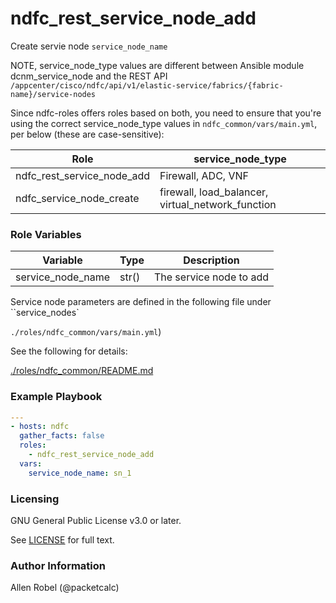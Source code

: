 # ndfc_rest_service_node_add

Create servie node ``service_node_name``

NOTE, service_node_type values are different between Ansible module
dcnm_service_node and the REST API ``/appcenter/cisco/ndfc/api/v1/elastic-service/fabrics/{fabric-name}/service-nodes``

Since ndfc-roles offers roles based on both, you need to ensure
that you're using the correct service_node_type values in ``ndfc_common/vars/main.yml``,
per below (these are case-sensitive):

Role                        | service_node_type
----------------------------|----------------------------------------
ndfc_rest_service_node_add  | Firewall, ADC, VNF
ndfc_service_node_create    | firewall, load_balancer, virtual_network_function

### Role Variables

Variable          | Type  | Description
------------------|-------|----------------------------------------
service_node_name | str() | The service node to add

Service node parameters are defined in the following file under ``service_nodes`

``./roles/ndfc_common/vars/main.yml``)

See the following for details:

[./roles/ndfc_common/README.md](https://github.com/allenrobel/ndfc-roles/tree/master/roles/ndfc_common/README.md)


### Example Playbook

```yaml
---
- hosts: ndfc
  gather_facts: false
  roles:
    - ndfc_rest_service_node_add
  vars:
    service_node_name: sn_1
```

### Licensing

GNU General Public License v3.0 or later.

See [LICENSE](https://www.gnu.org/licenses/gpl-3.0.txt) for full text.

### Author Information

Allen Robel (@packetcalc)
